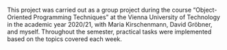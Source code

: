 This project was carried out as a group project during the course “Object-Oriented Programming Techniques” at the Vienna University of Technology in the academic year 2020/21, with Maria Kirschenmann, David Gröbner, and myself. Throughout the semester, practical tasks were implemented based on the topics covered each week.
